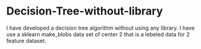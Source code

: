 # Decision-Tree-without-library
I have developed a decision tree algorithm without using any library. I have use a sklearn make_blobs data set of center 2 that is a lebeled data for 2 feature dataset.
